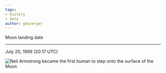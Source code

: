 ```yaml
---
tags:
- history
- date
author: gduverger
---
```


Moon landing date

---

July 20, 1969 (20:17 UTC)

![Neil Armstrong became the first human to step onto the surface of the Moon](https://upload.wikimedia.org/wikipedia/commons/1/1e/Apollo_11_first_step.jpg)
